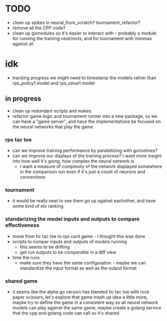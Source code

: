 # TODO
* clean up spikes in neural_from_scratch? tournament_refactor?
* remove all the CPP code?
* clean up gomodules so it's easier to interact with - probably a module for running the training neat/mcts, and for tournament with minimax against all 


# idk
* tracking progress
we might need to timestamp the models rather than rps_policy1.model and rps_value1.model

## in progress

* clean up redundant scripts and makes
* refactor game logic and tournament runner into a new package, so we can have a "game server", and have the implementations be focused on the neural networks that play the game

### rps tac toe
* can we improve training performance by paralellizing with goroutines?
* can we improve our displays of the training process? I want more insight into how well it's going, how complex the neural network is
  * I want a measure of complexity of the network displayed somewhere in the comparison run even if it's just a count of neurons and connections

### tournament
* it would be really neat to see them go up against eachother, and have some kind of elo ranking

### standarizing the model inputs and outputs to compare effectiveness
* move from tic tac toe to rps card game - I thought this was done
* scripts to compar inputs and outputs of models running
  * this seems to be drifting
  * get run outputs to be comparable in a diff view
* time the runs
  * make sure they have the same configuration - maybe we can standardize the input format as well as the output format

### shared game
* it seems like the alpha go version has blended tic tac toe with rock paper scissors, let's explore that game mash up idea a little more, maybe try to define the game in a consistent way so all neural network models can play against the same game, maybe create a golang service that the cpp and golang code can call so it's shared
